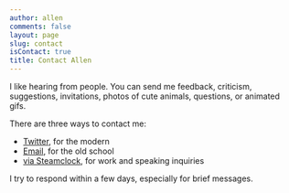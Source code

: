 ```yaml
---
author: allen
comments: false
layout: page
slug: contact
isContact: true
title: Contact Allen
---
```


I like hearing from people. You can send me feedback, criticism, suggestions, invitations, photos of cute animals, questions, or animated gifs.

There are three ways to contact me:

* [Twitter](http://www.twitter.com/apike/), for the modern
* [Email](mailto:comments@allenpike.com), for the old school
* [via Steamclock](http://www.steamclock.com/contact/), for work and speaking inquiries

I try to respond within a few days, especially for brief messages.